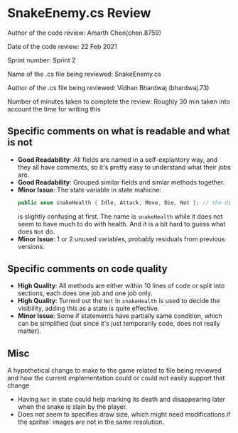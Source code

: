 # SnakeEnemy.cs Review  

Author of the code review: Amarth Chen(chen.8759)

Date of the code review: 22 Feb 2021

Sprint number: Sprint 2

Name of the .cs file being reviewed: SnakeEnemy.cs

Author of the .cs file being reviewed: Vidhan Bhardwaj (bhardwaj.73)

Number of minutes taken to complete the review: Roughly 30 min taken into account the time for writing this

## Specific comments on what is readable and what is not

* **Good Readability**: All fields are named in a self-explantory way, and they all have comments, so it's pretty easy to understand what their jobs are.  
* **Good Readability**: Grouped similar fields and simlar methods together. 
* **Minor Issue**: The state variable in state mahicne:
  ```C#
  public enum snakeHealth { Idle, Attack, Move, Die, Not }; // the different possible states
  ```
  is slightly confusing at first. The name is `snakeHealth` while it does not seem to have much to do with health. And it is a bit hard to guess what does `Not` do. 
* **Minor Issue**: 1 or 2 unused variables, probably residuals from previous versions.  

## Specific comments on code quality

* **High Quality**: All methods are either within 10 lines of code or split into sections, each does one job and one job only. 
* **High Quality**: Turned out the `Not` in `snakeHealth` is used to decide the visibility, adding this as a state is quite effective.  
* **Minor Issue**: Some if statements have partially same condition, which can be simplified (but since it's just temporarily code, does not really matter). 

## Misc

A hypothetical change to make to the game related to file being reviewed and how the current implementation could or could not easily support that change

* Having `Not` in state could help marking its death and disappearing later when the snake is slain by the player. 
* Does not seem to specifies draw size, which might need modifications if the sprites' images are not in the same resolution. 


